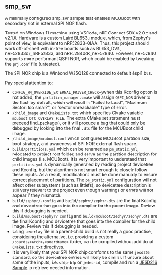 ## smp_svr
A minimally configured smp_svr sample that enables MCUBoot with secondary slot in external SPI NOR flash.

Tested on Windows 11 machine using VSCode, nRF Connect SDK v2.0.x and v2.1.0. Hardware is a custom Laird BL653u module, which, from Zephyr's point of view, is equivalent to nRF52833-QIAA. Thus, this project should work off-of-shelf with in-tree boards such as BL653_DVK, nRF52833dk_nRF52833, and nRF52840dk_nRF52840. However, nRF52840 supports more performant QSPI NOR, which could be enabled by tweaking the `prj.conf` file (untested).

The SPI NOR chip is a Winbond W25Q128 connected to default &spi1 bus.

Pay special attention to:
- `CONFIG_PM_OVERRIDE_EXTERNAL_DRIVER_CHECK=y`when this Kconfig option is not added, the `partition_manager.cmake` will assign `QSPI_NOR` driver to the flash by default, which will result in "Failed to Load", "Maximum Sector: <num> too small?", or "sector unreachable" type of error.
- `/child_image` and `CMakeLists.txt` which specifies CMake variable `mcuboot_DTC_OVERLAY_FILE`. The extra CMake set statement must preceed find_package(), or it will produce a bug that could only be debugged by looking into the final `.dts` file for the MCUBoot child image.
- `/child_image/mcuboot.conf` which configures MCUBoot partition size, boot strategy, and awareness of SPI NOR external flash space.
- `build/partitions.yml` which can be renamed as `pm_static.yml`, relocated to project root folder, and serve as the partition description for child images (i.e. MCUBoot). 
It is very important to understand that `partitions.yml` is dynamically generated by reading project devicetree and Kconfig, but the algorithm is not smart enough to closely follow these inputs. 
As a result, modifications must be done manually to ensure correct placement of partitions. The `pm_static.yml` configuration will not affect other subsystems (such as littlefs), 
so devicetree description is still very relevant to the project even though warnings or errors will not appear if they mismatch.
- `build/zephyr/.config` and `build/zephyr/zephyr.dts` are the final Kconfig and devicetree that goes into the compiler for the parent image. Review this if debugging is needed.
- `build/mcuboot/zephyr/.config` and `build/mcuboot/zephyr/zephyr.dts` are the final Kconfig and devicetree that goes into the compiler for the child image. Review this if debugging is needed.
- Using `.overlay` file in a parent-child build is not really a good practice, considering the alternative, i.e. providing a custom `/boards/<Arch>/<Boardname>` folder, can be compiled without additional `CMakeLists.txt` directives.
- It is very likely that your SPI NOR chip comforms to the same `jesd216` standard, so the devicetree entries will likely be similar. If unsure about some of the inputs, i.e. `sfdp-bfp` or `jedec-id`, compile and run a 
[JESD216 Sample](https://docs.zephyrproject.org/2.6.0/samples/drivers/jesd216/README.html)
to retrieve needed information.

